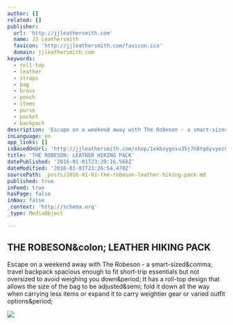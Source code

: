 ```yaml
---
author: []
related: []
publisher:
  url: 'http://jjleathersmith.com'
  name: JJ Leathersmith
  favicon: 'http://jjleathersmith.com/favicon.ico'
  domain: jjleathersmith.com
keywords:
  - roll-top
  - leather
  - straps
  - bag
  - brass
  - pouch
  - items
  - purse
  - pocket
  - backpack
description: 'Escape on a weekend away with The Robeson - a smart-sized, travel backpack spacious enough to fit short-trip essentials but not oversized to avoid weighing you down. It has a roll-top design that allows the size of the bag to be adjusted; fold it down all the way when carrying less items or expand it to carry weightier gear or varied outfit options.'
inLanguage: en
app_links: []
isBasedOnUrl: 'http://jjleathersmith.com/shop/1ekbsygosu35j7h8tg6yvyez80l382'
title: 'THE ROBESON: LEATHER HIKING PACK'
datePublished: '2016-01-01T23:29:16.568Z'
dateModified: '2016-01-01T23:26:54.470Z'
sourcePath: _posts/2016-01-01-the-robeson-leather-hiking-pack.md
published: true
inFeed: true
hasPage: false
inNav: false
_context: 'http://schema.org'
_type: MediaObject

---
```

<article style=""><h1>THE ROBESON&amp;colon; LEATHER HIKING PACK</h1><p>Escape on a weekend away with The Robeson - a smart-sized&amp;comma; travel backpack spacious enough to fit short-trip essentials but not oversized to avoid weighing you down&amp;period; It has a roll-top design that allows the size of the bag to be adjusted&amp;semi; fold it down all the way when carrying less items or expand it to carry weightier gear or varied outfit options&amp;period;</p><img src="https://static1.squarespace.com/static/55d27f7be4b0e20eb50f27d4/t/55d50965e4b0320e8e839662/1451013017868/?format=1000w" /></article>